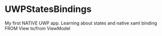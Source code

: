# UWPStatesBindings
My first NATIVE UWP app. Learning about states and native xaml binding FROM View to/from ViewModel
